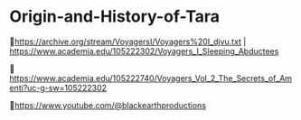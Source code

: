 # Origin-and-History-of-Tara
📜https://archive.org/stream/VoyagersI/Voyagers%20I_djvu.txt | https://www.academia.edu/105222302/Voyagers_I_Sleeping_Abductees

📖https://www.academia.edu/105222740/Voyagers_Vol_2_The_Secrets_of_Amenti?uc-g-sw=105222302

🎥https://www.youtube.com/@blackearthproductions
